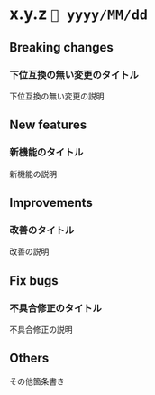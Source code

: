 x.y.z   `📅 yyyy/MM/dd` 
===============================

## Breaking changes

### 下位互換の無い変更のタイトル

下位互換の無い変更の説明


## New features

### 新機能のタイトル

新機能の説明


## Improvements

### 改善のタイトル

改善の説明


## Fix bugs

### 不具合修正のタイトル

不具合修正の説明


## Others

その他箇条書き

